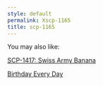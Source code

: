 ```yaml
---
style: default
permalink: Xscp-1165
title: scp-1165
---
```

You may also like:

[SCP-1417: Swiss Army Banana](http://scp-wiki.net/scp-1417)

[Birthday Every Day](http://scp-wiki.net/birthday-every-day)
